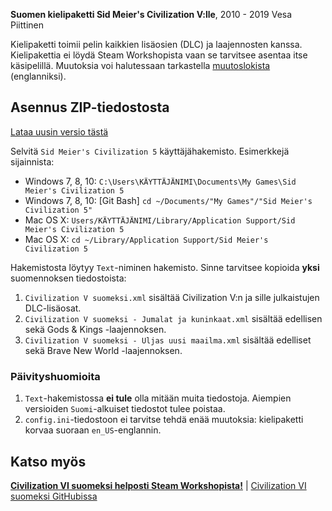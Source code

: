 **Suomen kielipaketti Sid Meier's Civilization V:lle**, 2010 - 2019 Vesa Piittinen

Kielipaketti toimii pelin kaikkien lisäosien (DLC) ja laajennosten kanssa. Kielipakettia ei löydä Steam Workshopista
vaan se tarvitsee asentaa itse käsipelillä. Muutoksia voi halutessaan tarkastella
[muutoslokista](https://github.com/Merri/civ5suomeksi/blob/master/CHANGELOG.MD) (englanniksi).


## Asennus ZIP-tiedostosta

[Lataa uusin versio tästä](https://github.com/Merri/civ5suomeksi/archive/master.zip)

Selvitä `Sid Meier's Civilization 5` käyttäjähakemisto. Esimerkkejä sijainnista:

- Windows 7, 8, 10: `C:\Users\KÄYTTÄJÄNIMI\Documents\My Games\Sid Meier's Civilization 5`
- Windows 7, 8, 10: [Git Bash] `cd ~/Documents/"My Games"/"Sid Meier's Civilization 5"`
- Mac OS X: `Users/KÄYTTÄJÄNIMI/Library/Application Support/Sid Meier's Civilization 5`
- Mac OS X: `cd ~/Library/Application Support/Sid Meier's Civilization 5`

Hakemistosta löytyy `Text`-niminen hakemisto. Sinne tarvitsee kopioida **yksi** suomennoksen tiedostoista:

1. `Civilization V suomeksi.xml` sisältää Civilization V:n ja sille julkaistujen DLC-lisäosat.
2. `Civilization V suomeksi - Jumalat ja kuninkaat.xml` sisältää edellisen sekä Gods & Kings -laajennoksen.
3. `Civilization V suomeksi - Uljas uusi maailma.xml` sisältää edelliset sekä Brave New World -laajennoksen.

### Päivityshuomioita

1. `Text`-hakemistossa **ei tule** olla mitään muita tiedostoja. Aiempien versioiden `Suomi`-alkuiset tiedostot tulee
   poistaa.
2. `config.ini`-tiedostoon ei tarvitse tehdä enää muutoksia: kielipaketti korvaa suoraan `en_US`-englannin.


## Katso myös

**[Civilization VI suomeksi helposti Steam Workshopista!](https://steamcommunity.com/sharedfiles/filedetails/?id=1308266363)** | [Civilization VI suomeksi GitHubissa](https://github.com/Merri/civ6suomeksi/)
